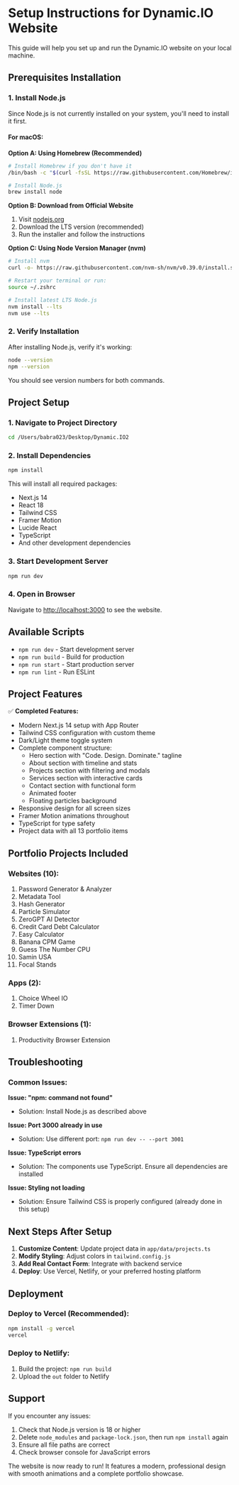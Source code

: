 # Setup Instructions for Dynamic.IO Website

This guide will help you set up and run the Dynamic.IO website on your local machine.

## Prerequisites Installation

### 1. Install Node.js

Since Node.js is not currently installed on your system, you'll need to install it first.

#### For macOS:
**Option A: Using Homebrew (Recommended)**
```bash
# Install Homebrew if you don't have it
/bin/bash -c "$(curl -fsSL https://raw.githubusercontent.com/Homebrew/install/HEAD/install.sh)"

# Install Node.js
brew install node
```

**Option B: Download from Official Website**
1. Visit [nodejs.org](https://nodejs.org/)
2. Download the LTS version (recommended)
3. Run the installer and follow the instructions

**Option C: Using Node Version Manager (nvm)**
```bash
# Install nvm
curl -o- https://raw.githubusercontent.com/nvm-sh/nvm/v0.39.0/install.sh | bash

# Restart your terminal or run:
source ~/.zshrc

# Install latest LTS Node.js
nvm install --lts
nvm use --lts
```

### 2. Verify Installation

After installing Node.js, verify it's working:

```bash
node --version
npm --version
```

You should see version numbers for both commands.

## Project Setup

### 1. Navigate to Project Directory
```bash
cd /Users/babra023/Desktop/Dynamic.IO2
```

### 2. Install Dependencies
```bash
npm install
```

This will install all required packages:
- Next.js 14
- React 18
- Tailwind CSS
- Framer Motion
- Lucide React
- TypeScript
- And other development dependencies

### 3. Start Development Server
```bash
npm run dev
```

### 4. Open in Browser
Navigate to [http://localhost:3000](http://localhost:3000) to see the website.

## Available Scripts

- `npm run dev` - Start development server
- `npm run build` - Build for production
- `npm run start` - Start production server
- `npm run lint` - Run ESLint

## Project Features

✅ **Completed Features:**
- Modern Next.js 14 setup with App Router
- Tailwind CSS configuration with custom theme
- Dark/Light theme toggle system
- Complete component structure:
  - Hero section with "Code. Design. Dominate." tagline
  - About section with timeline and stats
  - Projects section with filtering and modals
  - Services section with interactive cards
  - Contact section with functional form
  - Animated footer
  - Floating particles background
- Responsive design for all screen sizes
- Framer Motion animations throughout
- TypeScript for type safety
- Project data with all 13 portfolio items

## Portfolio Projects Included

### Websites (10):
1. Password Generator & Analyzer
2. Metadata Tool  
3. Hash Generator
4. Particle Simulator
5. ZeroGPT AI Detector
6. Credit Card Debt Calculator
7. Easy Calculator
8. Banana CPM Game
9. Guess The Number CPU
10. Samin USA
11. Focal Stands

### Apps (2):
1. Choice Wheel IO
2. Timer Down

### Browser Extensions (1):
1. Productivity Browser Extension

## Troubleshooting

### Common Issues:

**Issue: "npm: command not found"**
- Solution: Install Node.js as described above

**Issue: Port 3000 already in use**
- Solution: Use different port: `npm run dev -- --port 3001`

**Issue: TypeScript errors**
- Solution: The components use TypeScript. Ensure all dependencies are installed

**Issue: Styling not loading**
- Solution: Ensure Tailwind CSS is properly configured (already done in this setup)

## Next Steps After Setup

1. **Customize Content**: Update project data in `app/data/projects.ts`
2. **Modify Styling**: Adjust colors in `tailwind.config.js`
3. **Add Real Contact Form**: Integrate with backend service
4. **Deploy**: Use Vercel, Netlify, or your preferred hosting platform

## Deployment

### Deploy to Vercel (Recommended):
```bash
npm install -g vercel
vercel
```

### Deploy to Netlify:
1. Build the project: `npm run build`
2. Upload the `out` folder to Netlify

## Support

If you encounter any issues:
1. Check that Node.js version is 18 or higher
2. Delete `node_modules` and `package-lock.json`, then run `npm install` again
3. Ensure all file paths are correct
4. Check browser console for JavaScript errors

The website is now ready to run! It features a modern, professional design with smooth animations and a complete portfolio showcase. 